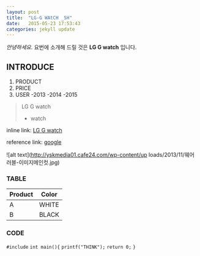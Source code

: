 ```yaml
---
layout: post
title:  "LG-G WAtCH _SH"
date:   2015-05-23 17:53:43
categories: jekyll update
---
```

*안녕하세요.*
요번에 소개해 드릴 것은 
**LG G watch** 입니다.

## INTRODUCE

1. PRODUCT
2. PRICE
3. USER
-2013
-2014
-2015

>LG G watch
>- watch

inline link:
[LG G watch](http://www.naver.com)

reference link:
[google][1]

[1]: https://www.google.co.kr

![alt text](http://yskmedia01.cafe24.com/wp-content/up loads/2013/11/웨어러블-이미지메인컷.jpg)

### TABLE

Product | Color
------ | -----
A | WHITE
B | BLACK


### CODE

`#include`
`int main(){`
`printf("THINK");`
`return 0;`
`}`


